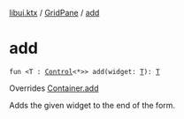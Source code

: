 [libui.ktx](../README.md) / [GridPane](README.md) / [add](add.md)

# add

`fun <T : `[`Control`](../-control/README.md)`<*>> add(widget: `[`T`](add.md#T)`): `[`T`](add.md#T)

Overrides [Container.add](../-container/add.md)

Adds the given widget to the end of the form.

